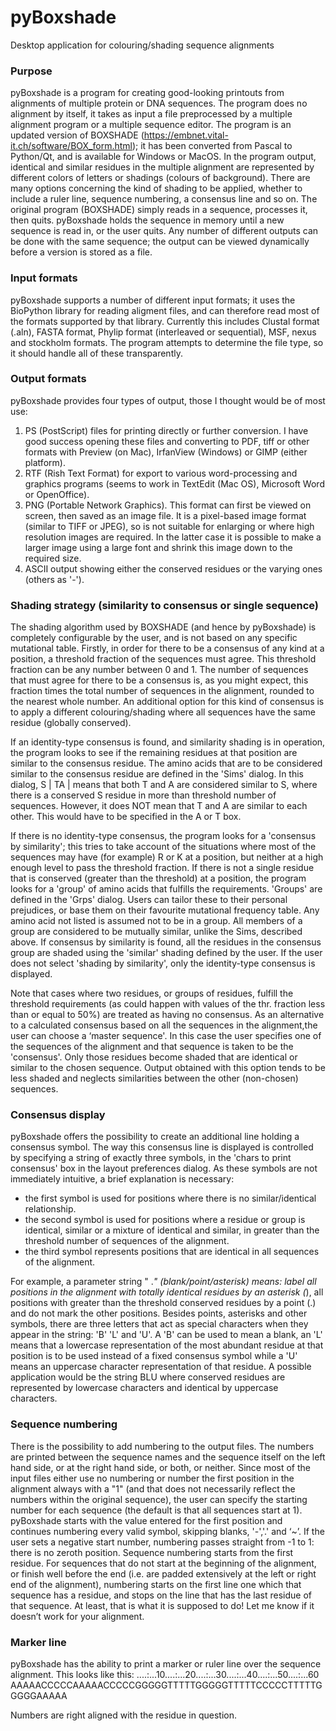 # pyBoxshade
Desktop application for colouring/shading sequence alignments

### Purpose
pyBoxshade is a program for creating good-looking printouts from alignments of multiple protein or DNA sequences. The program does no alignment by itself, it takes as input a file preprocessed by a multiple alignment program or a multiple sequence editor. The program is an updated version of BOXSHADE (https://embnet.vital-it.ch/software/BOX_form.html); it has been converted from Pascal to Python/Qt, and is available for Windows or MacOS.
In the program output, identical and similar residues in the multiple alignment are represented by different colors of letters or shadings (colours of background). There are many options concerning the kind of shading to be applied, whether to include a ruler line, sequence numbering, a consensus line and so on. 
The original program (BOXSHADE) simply reads in a sequence, processes it, then quits. pyBoxshade holds the sequence in memory until a new sequence is read in, or the user quits. Any number of different outputs can be done with the same sequence; the output can be viewed dynamically before a version is stored as a file.

### Input formats
pyBoxshade supports a number of different input formats; it uses the BioPython library for reading aligment files, and can therefore read most of the formats supported by that library. Currently this includes Clustal format (.aln), FASTA format, Phylip format (interleaved or sequential), MSF, nexus and stockholm formats. The program attempts to determine the file type, so it should handle all of these transparently.

### Output formats
pyBoxshade provides four types of output, those I thought would be of most use:
1. PS (PostScript) files for printing directly or further conversion. I have good success opening these files and converting to PDF, tiff or other formats with Preview (on Mac), IrfanView (Windows) or GIMP (either platform). 
2. RTF (Rish Text Format) for export to various word-processing and graphics programs (seems to work in TextEdit (Mac OS), Microsoft Word or OpenOffice).
3. PNG (Portable Network Graphics). This format can first be viewed on screen, then saved as an image file. It is a pixel-based image format (similar to TIFF or JPEG), so is not suitable for enlarging or where high resolution images are required. In the latter case it is possible to make a larger image using a large font and shrink this image down to the required size.
4. ASCII output showing either the conserved residues or the varying ones (others as '-').

### Shading strategy (similarity to consensus or single sequence)
The shading algorithm used by BOXSHADE (and hence by pyBoxshade) is completely configurable by the user, and is not based on any specific mutational table. Firstly, in order for there to be a consensus of any kind at a position, a threshold fraction of the sequences must agree. This threshold fraction can be any number between 0 and 1. The number of sequences that must agree for there to be a consensus is, as you might expect, this fraction times the total number of sequences in the alignment, rounded to the nearest whole number.
An additional option for this kind of consensus is to apply a different colouring/shading where all sequences have the same residue (globally conserved).

If an identity-type consensus is found, and similarity shading is in operation, the program looks to see if the remaining residues at that position are similar to the consensus residue. The amino acids that are to be considered similar to the consensus residue are defined in the 'Sims' dialog. In this dialog,
S | TA   |
means that both T and A are considered similar to S, where there is a conserved S residue in more than threshold number of sequences. However, it does NOT mean that T and A are similar to each other. This would have to be specified in the A or T box.

If there is no identity-type consensus, the program looks for a 'consensus by similarity'; this tries to take account of the situations where most of the sequences may have (for example) R or K at a position, but neither at a high enough level to pass the threshold fraction. If there is not a single residue that is conserved (greater than the threshold) at a position, the program looks for a 'group' of amino acids that fulfills the requirements. 'Groups' are defined in the 'Grps' dialog. Users can tailor these to their personal prejudices, or base them on their favourite mutational frequency table. Any amino acid not listed is assumed not to be in a group. All members of a group are considered to be mutually similar, unlike the Sims, described above. If consensus by similarity is found, all the residues in the consensus group are shaded using the 'similar' shading defined by the user. If the user does not select 'shading by similarity', only the identity-type consensus is displayed.

Note that cases where two residues, or groups of residues, fulfill the threshold requirements (as could happen with values of the thr. fraction less than or equal to 50%) are treated as having no consensus.
As an alternative to a calculated consensus based on all the sequences in the alignment,the user can choose a ‘master sequence'. In this case the user specifies one of the sequences of the alignment and that sequence is taken to be the 'consensus'. Only those residues become shaded that are identical or similar to the chosen sequence. Output obtained with this option tends to be less shaded and neglects similarities between the other (non-chosen) sequences.

### Consensus display
pyBoxshade offers the possibility to create an additional line holding a consensus symbol. The way this consensus line is displayed is controlled by specifying a string of exactly three symbols, in the 'chars to print consensus' box in the layout preferences dialog. As these symbols are not immediately intuitive, a brief explanation is necessary:
 
+ the first symbol is used for positions where there is no similar/identical relationship.
+ the second symbol is used for positions where a residue or group is identical, similar or a mixture of identical and similar, in greater than the threshold number of sequences of the alignment.
+ the third symbol represents positions that are identical in all sequences of the alignment.

For example, a parameter string " .*" (blank/point/asterisk) means: label all positions in the alignment with totally identical residues by an asterisk (*), all positions with greater than the threshold conserved residues by a point (.) and do not mark the other positions.
Besides points, asterisks and other symbols, there are three letters that act as special characters when they appear in the string: 'B' 'L' and 'U'. A 'B' can be used to mean a blank, an 'L' means that a lowercase representation of the most abundant residue at that position is to be used instead of a fixed consensus symbol while a 'U' means an uppercase character representation of that residue. A possible application would be the string BLU where conserved residues are represented by lowercase characters and identical by uppercase characters.

### Sequence numbering
There is the possibility to add numbering to the output files. The numbers are printed between the sequence names and the sequence itself on the left hand side, or at the right hand side, or both, or neither. Since most of the input files either use no numbering or number the first position in the alignment always with a "1" (and that does not necessarily reflect the numbers within the original sequence), the user can specify the starting number for each sequence (the default is that all sequences start at 1). 
pyBoxshade starts with the value entered for the first position and continues numbering every valid symbol, skipping blanks, '-','.' and ‘~’. If the user sets a negative start number, numbering passes straight from -1 to 1: there is no zeroth position.
Sequence numbering starts from the first residue. For sequences that do not start at the beginning of the alignment, or finish well before the end (i.e. are padded extensively at the left or right end of the alignment), numbering starts on the first line one which that sequence has a residue, and stops on the line that has the last residue of that sequence. At least, that is what it is supposed to do! Let me know if it doesn’t work for your alignment.

### Marker line 
pyBoxshade has the ability to print a marker or ruler line over the sequence alignment. This looks like this:
....:...10....:...20....:...30....:...40....:...50....:...60
AAAAACCCCCAAAAACCCCCGGGGGTTTTTGGGGGTTTTTCCCCCTTTTTGGGGGAAAAA

Numbers are right aligned with the residue in question.
